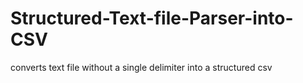 # Structured-Text-file-Parser-into-CSV
converts text file without a single delimiter into a structured csv
